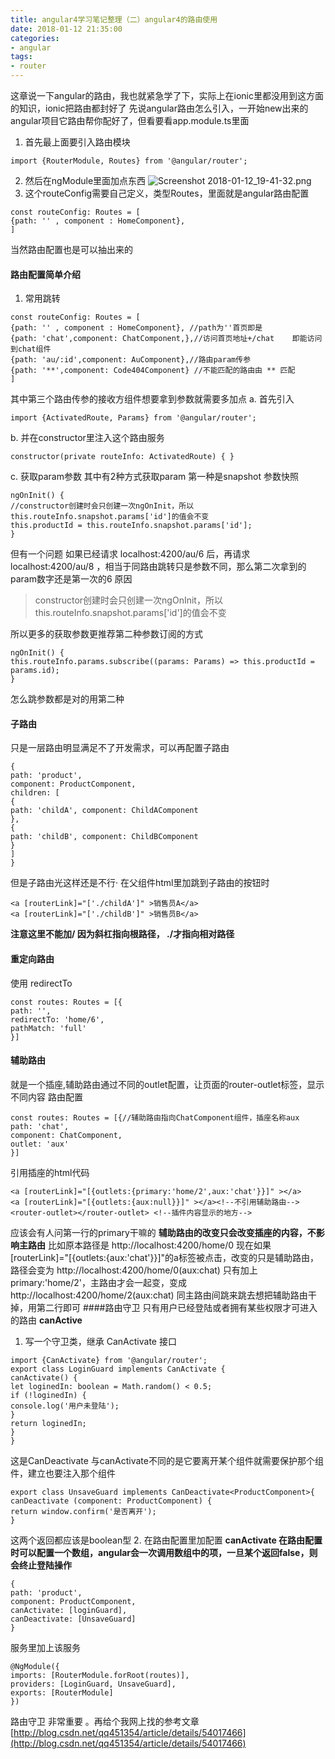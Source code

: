 ```yaml
---
title: angular4学习笔记整理（二）angular4的路由使用
date: 2018-01-12 21:35:00
categories:
- angular
tags:
- router
---
```

这章说一下angular的路由，我也就紧急学了下，实际上在ionic里都没用到这方面的知识，ionic把路由都封好了
先说angular路由怎么引入，一开始new出来的angular项目它路由帮你配好了，但看要看app.module.ts里面
1. 首先最上面要引入路由模块
```
import {RouterModule, Routes} from '@angular/router';
```
2. 然后在ngModule里面加点东西
![Screenshot 2018-01-12_19-41-32.png](http://upload-images.jianshu.io/upload_images/6114493-aeb2f9d6fdf7cc80.png?imageMogr2/auto-orient/strip%7CimageView2/2/w/1240)
3. 这个routeConfig需要自己定义，类型Routes，里面就是angular路由配置

```
const routeConfig: Routes = [
{path: '' , component : HomeComponent},
]
```
当然路由配置也是可以抽出来的

#### 路由配置简单介绍
1. 常用跳转

```
const routeConfig: Routes = [
{path: '' , component : HomeComponent}, //path为''首页即是
{path: 'chat',component: ChatComponent,},//访问首页地址+/chat    即能访问到chat组件
{path: 'au/:id',component: AuComponent},//路由param传参
{path: '**',component: Code404Component} //不能匹配的路由由 ** 匹配
]
```

其中第三个路由传参的接收方组件想要拿到参数就需要多加点
a. 首先引入 

```
import {ActivatedRoute, Params} from '@angular/router';
```

b. 并在constructor里注入这个路由服务

```
constructor(private routeInfo: ActivatedRoute) { }
```
c. 获取param参数
其中有2种方式获取param 
第一种是snapshot 参数快照

```
ngOnInit() {
//constructor创建时会只创建一次ngOnInit，所以this.routeInfo.snapshot.params['id']的值会不变
this.productId = this.routeInfo.snapshot.params['id'];
}
```

但有一个问题
如果已经请求 localhost:4200/au/6  后，再请求 localhost:4200/au/8 ，相当于同路由跳转只是参数不同，那么第二次拿到的param数字还是第一次的6
原因
>constructor创建时会只创建一次ngOnInit，所以this.routeInfo.snapshot.params['id']的值会不变

所以更多的获取参数更推荐第二种参数订阅的方式

```
ngOnInit() {
this.routeInfo.params.subscribe((params: Params) => this.productId = params.id);
}
```
怎么跳参数都是对的用第二种

#### 子路由
只是一层路由明显满足不了开发需求，可以再配置子路由
```
{
path: 'product',
component: ProductComponent,
children: [
{
path: 'childA', component: ChildAComponent
},
{
path: 'childB', component: ChildBComponent
}
]
}
```

但是子路由光这样还是不行·
在父组件html里加跳到子路由的按钮时

```
<a [routerLink]="['./childA']" >销售员A</a>
<a [routerLink]="['./childB']" >销售员B</a>
```

**注意这里不能加/ 因为斜杠指向根路径，  ./才指向相对路径**


#### 重定向路由
使用 redirectTo

```
const routes: Routes = [{
path: '',
redirectTo: 'home/6',
pathMatch: 'full' 
}]
```

#### 辅助路由
就是一个插座,辅助路由通过不同的outlet配置，让页面的router-outlet标签，显示不同内容
路由配置

```
const routes: Routes = [{//辅助路由指向ChatComponent组件，插座名称aux
path: 'chat',
component: ChatComponent,
outlet: 'aux'
}]
```

引用插座的html代码

```
<a [routerLink]="[{outlets:{primary:'home/2',aux:'chat'}}]" ></a>
<a [routerLink]="[{outlets:{aux:null}}]" ></a><!--不引用辅助路由-->
<router-outlet></router-outlet> <!--插件内容显示的地方-->
```

应该会有人问第一行的primary干嘛的
**辅助路由的改变只会改变插座的内容，不影响主路由**
比如原本路径是 
http://localhost:4200/home/0
现在如果[routerLink]="[{outlets:{aux:'chat'}}]"的a标签被点击，改变的只是辅助路由，路径会变为
http://localhost:4200/home/0(aux:chat)
只有加上primary:'home/2'，主路由才会一起变，变成http://localhost:4200/home/2(aux:chat)
同主路由间跳来跳去想把辅助路由干掉，用第二行即可
####路由守卫
只有用户已经登陆或者拥有某些权限才可进入的路由
**canActive**
1. 写一个守卫类，继承 CanActivate 接口

```
import {CanActivate} from '@angular/router';
export class LoginGuard implements CanActivate {
canActivate() {
let loginedIn: boolean = Math.random() < 0.5;
if (!loginedIn) {
console.log('用户未登陆');
}
return loginedIn;
}
}
```

这是CanDeactivate 与canActivate不同的是它要离开某个组件就需要保护那个组件，建立也要注入那个组件

```
export class UnsaveGuard implements CanDeactivate<ProductComponent>{
canDeactivate (component: ProductComponent) {
return window.confirm('是否离开');
}
```

这两个返回都应该是boolean型
2. 在路由配置里加配置
**canActivate 在路由配置时可以配置一个数组，angular会一次调用数组中的项，一旦某个返回false，则会终止登陆操作**

```
{
path: 'product',
component: ProductComponent,
canActivate: [loginGuard],
canDeactivate: [UnsaveGuard]
}
```

服务里加上该服务

```
@NgModule({
imports: [RouterModule.forRoot(routes)],
providers: [LoginGuard, UnsaveGuard],
exports: [RouterModule]
})
```
路由守卫 非常重要 。再给个我网上找的参考文章
[http://blog.csdn.net/qq451354/article/details/54017466](http://blog.csdn.net/qq451354/article/details/54017466)
